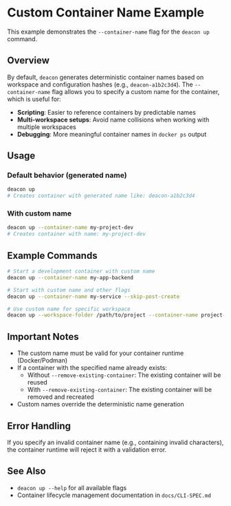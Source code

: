 # Custom Container Name Example

This example demonstrates the `--container-name` flag for the `deacon up` command.

## Overview

By default, `deacon` generates deterministic container names based on workspace and configuration hashes (e.g., `deacon-a1b2c3d4`). The `--container-name` flag allows you to specify a custom name for the container, which is useful for:

- **Scripting**: Easier to reference containers by predictable names
- **Multi-workspace setups**: Avoid name collisions when working with multiple workspaces
- **Debugging**: More meaningful container names in `docker ps` output

## Usage

### Default behavior (generated name)
```bash
deacon up
# Creates container with generated name like: deacon-a1b2c3d4
```

### With custom name
```bash
deacon up --container-name my-project-dev
# Creates container with name: my-project-dev
```

## Example Commands

```bash
# Start a development container with custom name
deacon up --container-name my-app-backend

# Start with custom name and other flags
deacon up --container-name my-service --skip-post-create

# Use custom name for specific workspace
deacon up --workspace-folder /path/to/project --container-name project-main
```

## Important Notes

- The custom name must be valid for your container runtime (Docker/Podman)
- If a container with the specified name already exists:
  - Without `--remove-existing-container`: The existing container will be reused
  - With `--remove-existing-container`: The existing container will be removed and recreated
- Custom names override the deterministic name generation

## Error Handling

If you specify an invalid container name (e.g., containing invalid characters), the container runtime will reject it with a validation error.

## See Also

- `deacon up --help` for all available flags
- Container lifecycle management documentation in `docs/CLI-SPEC.md`
